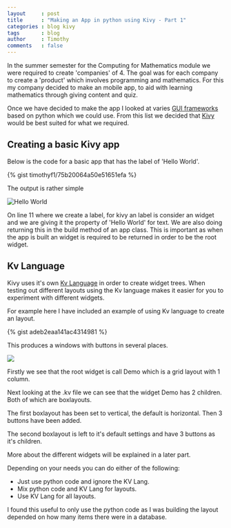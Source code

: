 ```yaml
---
layout     : post
title      : "Making an App in python using Kivy - Part 1"
categories : blog kivy
tags       : blog
author     : Timothy
comments   : false
---
```


In the summer semester for the Computing for Mathematics module we were required to create 'companies' of 4. 
The goal was for each company to create a 'product' which involves programming and mathematics. 
For this my company decided to make an mobile app, to aid with learning mathematics through giving content and quiz. 

Once we have decided to make the app I looked at varies [GUI frameworks](https://wiki.python.org/moin/GuiProgramming) based on python which we could use.
From this list we decided that [Kivy](http://kivy.org/) would be best suited for what we required. 

## Creating a basic Kivy app

Below is the code for a basic app that has the label of 'Hello World'. 

{% gist timothyf1/75b20064a50e51651efa %}

The output is rather simple

![Hello World]({{site.baseurl}}/blog/static/images/kivy-hello-world.png)

On line 11 where we create a label, for kivy an label is consider an widget and we are giving it the property of 'Hello World' for text. 
We are also doing returning this in the build method of an app class.
This is important as when the app is built an widget is required to be returned in order to be the root widget. 

## Kv Language

Kivy uses it's own [Kv Language](http://kivy.org/docs/guide/lang.html) in order to create widget trees. 
When testing out different layouts using the Kv language makes it easier for you to experiment with different widgets. 

For example here I have included an example of using Kv language to create an layout.

{% gist adeb2eaa141ac4314981 %}

This produces a windows with buttons in several places. 

![]({{site.baseurl}}/blog/static/images/kivy-boxlayout-example.png)

Firstly we see that the root widget is call Demo which is a grid layout with 1 column.

Next looking at the .kv file we can see that the widget Demo has 2 children. Both of which are boxlayouts. 

The first boxlayout has been set to vertical, the default is horizontal. 
Then 3 buttons have been added.

The second boxlayout is left to it's default settings and have 3 buttons as it's children. 

More about the different widgets will be explained in a later part. 

Depending on your needs you can do either of the following:

- Just use python code and ignore the KV Lang. 
- Mix python code and KV Lang for layouts. 
- Use KV Lang for all layouts. 

I found this useful to only use the python code as I was building the layout depended on how many items there were in a database.



